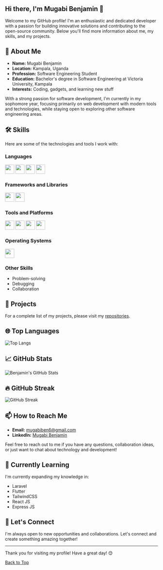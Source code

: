 ## Hi there, I'm Mugabi Benjamin 👋

Welcome to my GitHub profile! I'm an enthusiastic and dedicated developer with a passion for building innovative solutions and contributing to the open-source community. Below you'll find more information about me, my skills, and my projects.


## 🚀 About Me

- **Name:** Mugabi Benjamin
- **Location:** Kampala, Uganda
- **Profession:** Software Engineering Student
- **Education:** Bachelor's degree in Software Engineering at Victoria University, Kampala
- **Interests:** Coding, gadgets, and learning new stuff

With a strong passion for software development, I'm currently in my sophomore year, focusing primarily on web development with modern tools and technologies, while staying open to exploring other software engineering areas.


## 🛠️ Skills

Here are some of the technologies and tools I work with:

### Languages
<img src="https://cdn.jsdelivr.net/gh/devicons/devicon/icons/javascript/javascript-original.svg" width="30" height="30" />
<img src="https://cdn.jsdelivr.net/gh/devicons/devicon/icons/php/php-original.svg" width="30" height="30" />
<img src="https://cdn.jsdelivr.net/gh/devicons/devicon/icons/css3/css3-original.svg" width="30" height="30" />
<img src="https://cdn.jsdelivr.net/gh/devicons/devicon/icons/dart/dart-original.svg" width="30" height="30" />

### Frameworks and Libraries
<img src="https://upload.wikimedia.org/wikipedia/commons/d/d5/Tailwind_CSS_Logo.svg" width="30" height="30" />
<img src="https://cdn.jsdelivr.net/gh/devicons/devicon/icons/bootstrap/bootstrap-original.svg" width="30" height="30" />

### Tools and Platforms
<img src="https://cdn.jsdelivr.net/gh/devicons/devicon/icons/mysql/mysql-original.svg" width="30" height="30" />
<img src="https://cdn.jsdelivr.net/gh/devicons/devicon/icons/postgresql/postgresql-original.svg" width="30" height="30" />
<img src="https://cdn.jsdelivr.net/gh/devicons/devicon/icons/git/git-original.svg" width="30" height="30" />
<a href="https://github.com/mugabiBenjamin"><img src="https://cdn.jsdelivr.net/gh/devicons/devicon/icons/github/github-original.svg" width="30" height="30" /></a>

### Operating Systems
<img src="https://cdn.jsdelivr.net/gh/devicons/devicon/icons/linux/linux-original.svg" width="30" height="30" />

### Other Skills
- Problem-solving
- Debugging
- Collaboration


## 🔭 Projects

For a complete list of my projects, please visit my [repositories](https://github.com/mugabiBenjamin?tab=repositories).


## 🌐 Top Languages

![Top Langs](https://github-readme-stats.vercel.app/api/top-langs/?username=mugabiBenjamin&layout=compact&theme=dark)


## 📈 GitHub Stats

![Benjamin's GitHub Stats](https://github-readme-stats.vercel.app/api?username=mugabiBenjamin&show_icons=true&theme=dark)


## 🔥 GitHub Streak

![GitHub Streak](https://github-readme-streak-stats.herokuapp.com/?user=mugabiBenjamin&theme=dark)


## 📫 How to Reach Me

- **Email:** mugabiben6@gmail.com
- **LinkedIn:** [Mugabi Benjamin](https://www.linkedin.com/in/mugabi-benjamin-156603224/)

Feel free to reach out to me if you have any questions, collaboration ideas, or just want to chat about technology and development!


## 🌱 Currently Learning

I'm currently expanding my knowledge in:
- Laravel
- Flutter
- TailwindCSS
- React JS
- Express JS


## 💬 Let's Connect

I'm always open to new opportunities and collaborations. Let's connect and create something amazing together!

---

Thank you for visiting my profile! Have a great day! 😊

[Back to Top](#hi-there-im-mugabi-benjamin)
